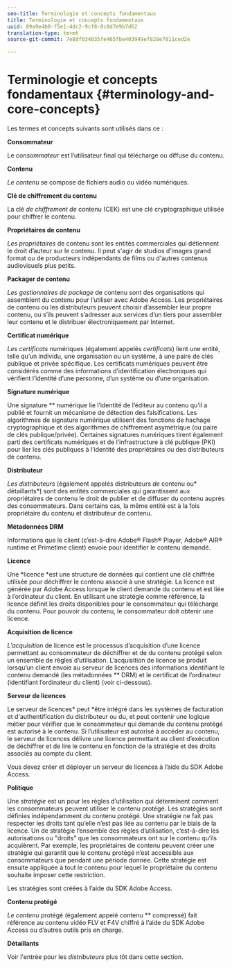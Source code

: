 ```yaml
---
seo-title: Terminologie et concepts fondamentaux
title: Terminologie et concepts fondamentaux
uuid: 89a9e4b0-f5e1-4dc2-9cf8-0c8d7e9b7d62
translation-type: tm+mt
source-git-commit: 7e8df034035fe465fbe403949ef828e7811ced2e

---
```



# Terminologie et concepts fondamentaux {#terminology-and-core-concepts}

Les termes et concepts suivants sont utilisés dans ce :

**Consommateur**

Le *consommateur* est l’utilisateur final qui télécharge ou diffuse du contenu.

**Contenu**

*Le contenu* se compose de fichiers audio ou vidéo numériques.

**Clé de chiffrement du contenu**

La clé *de chiffrement de* contenu (CEK) est une clé cryptographique utilisée pour chiffrer le contenu.

**Propriétaires de contenu**

*Les propriétaires* de contenu sont les entités commerciales qui détiennent le droit d’auteur sur le contenu. Il peut s&#39;agir de studios d&#39;images grand format ou de producteurs indépendants de films ou d&#39;autres contenus audiovisuels plus petits.

**Packager de contenu**

*Les gestionnaires de package* de contenu sont des organisations qui assemblent du contenu pour l’utiliser avec Adobe Access. Les propriétaires de contenu ou les distributeurs peuvent choisir d’assembler leur propre contenu, ou s’ils peuvent s’adresser aux services d’un tiers pour assembler leur contenu et le distribuer électroniquement par Internet.

**Certificat numérique**

*Les certificats* numériques (également appelés *certificats*) lient une entité, telle qu’un individu, une organisation ou un système, à une paire de clés publique et privée spécifique. Les certificats numériques peuvent être considérés comme des informations d’identification électroniques qui vérifient l’identité d’une personne, d’un système ou d’une organisation.

**Signature numérique**

Une signature ** numérique lie l’identité de l’éditeur au contenu qu’il a publié et fournit un mécanisme de détection des falsifications. Les algorithmes de signature numérique utilisent des fonctions de hachage cryptographique et des algorithmes de chiffrement asymétrique (ou paire de clés publique/privée). Certaines signatures numériques tirent également parti des certificats numériques et de l’infrastructure à clé publique (PKI) pour lier les clés publiques à l’identité des propriétaires ou des distributeurs de contenu.

**Distributeur**

*Les distributeurs* (également appelés distributeurs *de* contenu ou* détaillants*) sont des entités commerciales qui garantissent aux propriétaires de contenu le droit de publier et de diffuser du contenu auprès des consommateurs. Dans certains cas, la même entité est à la fois propriétaire du contenu et distributeur de contenu.

**Métadonnées DRM**

Informations que le client (c’est-à-dire Adobe® Flash® Player, Adobe® AIR® runtime et Primetime client) envoie pour identifier le contenu demandé.

**Licence**

Une *licence *est une structure de données qui contient une clé chiffrée utilisée pour déchiffrer le contenu associé à une stratégie. La licence est générée par Adobe Access lorsque le client demande du contenu et est liée à l’ordinateur du client. En utilisant une stratégie comme référence, la licence définit les droits disponibles pour le consommateur qui télécharge du contenu. Pour pouvoir  du contenu, le consommateur doit obtenir une licence.

**Acquisition de licence**

*L’acquisition* de licence est le processus d’acquisition d’une licence permettant au consommateur de déchiffrer et de du contenu protégé selon un ensemble de règles d’utilisation. L’acquisition de licence se produit lorsqu’un client envoie au serveur de licences des informations identifiant le contenu demandé (les métadonnées ** DRM) et le certificat de l’ordinateur (identifiant l’ordinateur du client) (voir ci-dessous).

**Serveur de licences**

Le serveur de licences* peut *être intégré dans les systèmes de facturation et d&#39;authentification du distributeur ou du, et peut contenir une logique métier pour vérifier que le consommateur qui demande du contenu protégé est autorisé à  le contenu. Si l’utilisateur est autorisé à accéder au contenu, le serveur de licences délivre une licence permettant au client d’exécution de déchiffrer et de lire le contenu en fonction de la stratégie et des droits associés au compte du client.

Vous devez créer et déployer un serveur de licences à l’aide du SDK Adobe Access.

**Politique**

Une *stratégie* est un  pour les règles d’utilisation qui déterminent comment les consommateurs peuvent utiliser le contenu protégé. Les stratégies sont définies indépendamment du contenu protégé. Une stratégie ne fait pas respecter les droits tant qu’elle n’est pas liée au contenu par le biais de la licence. Un de stratégie  l’ensemble des règles d’utilisation, c’est-à-dire les autorisations ou &quot;droits&quot; que les consommateurs ont sur le contenu qu’ils acquièrent. Par exemple, les propriétaires de contenu peuvent créer une stratégie qui garantit que le contenu protégé n’est accessible aux consommateurs que pendant une période donnée. Cette stratégie est ensuite appliquée à tout le contenu pour lequel le propriétaire du contenu souhaite imposer cette restriction.

Les stratégies sont créées à l’aide du SDK Adobe Access.

**Contenu protégé**

*Le contenu* protégé (également appelé contenu ** compressé) fait référence au contenu vidéo FLV et F4V chiffré à l’aide du SDK Adobe Access ou d’autres outils pris en charge.

**Détaillants**

Voir l&#39;entrée pour les *distributeurs* plus tôt dans cette section.
